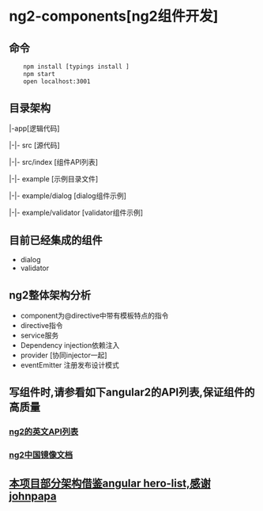 # ng2-components[ng2组件开发]
## 命令
```bash
    npm install [typings install ]
    npm start
    open localhost:3001
```

## 目录架构
|-app[逻辑代码]  

|-|- src [源代码]  

|-|- src/index [组件API列表]  

|-|- example [示例目录文件]  

|-|- example/dialog [dialog组件示例]  

|-|- example/validator [validator组件示例]  

## 目前已经集成的组件
- dialog
- validator

## ng2整体架构分析
- component为@directive中带有模板特点的指令
- directive指令
- service服务
- Dependency injection依赖注入
- provider [协同injector一起]
- eventEmitter 注册发布设计模式

## 写组件时,请参看如下angular2的API列表,保证组件的高质量
### [ng2的英文API列表](https://angular.io/docs/ts/latest/api/)
### [ng2中国镜像文档](http://a2.hubwiz.com/docs/ts/latest/api/)


## [本项目部分架构借鉴angular hero-list,感谢johnpapa](https://github.com/johnpapa/angular2-tour-of-heroes.git)

